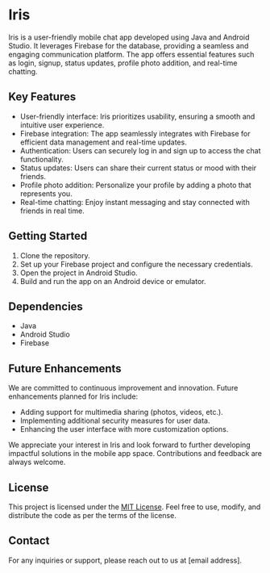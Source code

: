 # Iris

Iris is a user-friendly mobile chat app developed using Java and Android Studio. It leverages Firebase for the database, providing a seamless and engaging communication platform. The app offers essential features such as login, signup, status updates, profile photo addition, and real-time chatting. 

## Key Features

- User-friendly interface: Iris prioritizes usability, ensuring a smooth and intuitive user experience.
- Firebase integration: The app seamlessly integrates with Firebase for efficient data management and real-time updates.
- Authentication: Users can securely log in and sign up to access the chat functionality.
- Status updates: Users can share their current status or mood with their friends.
- Profile photo addition: Personalize your profile by adding a photo that represents you.
- Real-time chatting: Enjoy instant messaging and stay connected with friends in real time.

## Getting Started

1. Clone the repository.
2. Set up your Firebase project and configure the necessary credentials.
3. Open the project in Android Studio.
4. Build and run the app on an Android device or emulator.

## Dependencies

- Java
- Android Studio
- Firebase

## Future Enhancements

We are committed to continuous improvement and innovation. Future enhancements planned for Iris include:

- Adding support for multimedia sharing (photos, videos, etc.).
- Implementing additional security measures for user data.
- Enhancing the user interface with more customization options.

We appreciate your interest in Iris and look forward to further developing impactful solutions in the mobile app space. Contributions and feedback are always welcome.

## License

This project is licensed under the [MIT License](LICENSE). Feel free to use, modify, and distribute the code as per the terms of the license.

## Contact

For any inquiries or support, please reach out to us at [email address].
